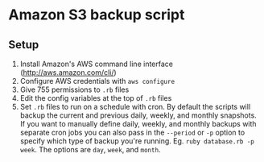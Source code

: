 # Amazon S3 backup script

## Setup

1. Install Amazon's AWS command line interface (http://aws.amazon.com/cli/)
2. Configure AWS credentials with `aws configure`
3. Give 755 permissions to `.rb` files
4. Edit the config variables at the top of `.rb` files
5. Set `.rb` files to run on a schedule with cron. By default the scripts will backup the current and previous daily, weekly, and monthly snapshots. If you want to manually define daily, weekly, and monthly backups with separate cron jobs you can also pass in the `--period` or `-p` option to specify which type of backup you're running. Eg. `ruby database.rb -p week`. The options are `day`, `week`, and `month`.
